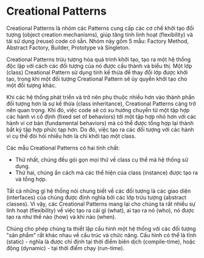 # Creational Patterns

Creational Patterns là nhóm các Patterns cung cấp các cơ chế khởi tạo đối tượng (object creation mechanisms), giúp tăng tính linh hoạt (flexibility) và tái sử dụng (reuse) code có sẵn. Nhóm này gồm 5 mẫu: Factory Method, Abstract Factory, Builder, Prototype và Singleton.

Creational Patterns trừu tượng hóa quá trình khởi tạo, tạo ra một hệ thống độc lập với cách các đối tượng của nó được cấu thành và biểu thị. Một lớp (class) Creational Pattern sử dụng tính kế thừa để thay đổi lớp được khởi tạo, trong khi một đối tượng Creational Pattern sẽ ủy quyền khởi tạo cho một đối tượng khác.

Khi các hệ thống phát triển và trở nên phụ thuộc nhiều hơn vào thành phần đối tượng hơn là sự kế thừa (class inheritance), Creational Patterns càng trở nên quan trọng. Khi đó, việc code sẽ có xu hướng chuyển từ một tập hợp các hành vi cố định (fixed set of behaviors) tới một tập hợp nhỏ hơn với các hành vi cơ bản (fundamental behaviors) mà có thể được tổng hợp lại thành bất kỳ tập hợp phức tạp hơn. Do đó, việc tạo ra các đối tượng với các hành vi cụ thể đòi hỏi nhiều hơn là chỉ khởi tạo một class.

Các mẫu Creational Patterns có hai tính chất:
- Thứ nhất, chúng đều gói gọn mọi thứ về class cụ thể mà hệ thống sử dụng.
- Thứ hai, chúng ẩn cách mà các thể hiện của class (instance) được tạo ra và tổng hợp.

Tất cả những gì hệ thống nói chung biết về các đối tượng là các giao diện (interfaces) của chúng được định nghĩa bởi các lớp trừu tượng (abstract classes). Vì vậy, các Creational Patterns mang lại cho chúng ta rất nhiều sự linh hoạt (flexibility) về việc tạo ra cái gì (what), ai tạo ra nó (who), nó được tạo ra như thế nào (how) và khi nào (when).

Chúng cho phép chúng ta thiết lập cấu hình một hệ thống với các đối tượng "sản phẩm" rất khác nhau về cấu trúc và chức năng. Cấu hình có thể là tĩnh (static) - nghĩa là được chỉ định tại thời điểm biên dịch (compile-time), hoặc động (dynamic) - tại thời điểm chạy (run-time).
